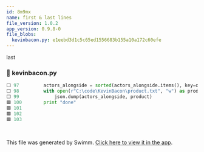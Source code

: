 ```yaml
---
id: 8m9mx
name: first & last lines
file_version: 1.0.2
app_version: 0.9.8-0
file_blobs:
  kevinbacon.py: e1eebd3d1c5c65ed1556683b155a10a172c60efe
---
```


last
<!-- NOTE-swimm-snippet: the lines below link your snippet to Swimm -->
### 📄 kevinbacon.py
```python
⬜ 97         actors_alongside = sorted(actors_alongside.items(), key=operator.itemgetter(1))
⬜ 98         with open(r"C:\code\KevinBacon\product.txt", "w") as product:
⬜ 99             json.dump(actors_alongside, product)
🟩 100        print "done"
🟩 101    
🟩 102    
🟩 103    
```

<br/>

This file was generated by Swimm. [Click here to view it in the app](https://swimm-web-app.web.app/repos/Z2l0aHViJTNBJTNBVG9tSGFua3MlM0ElM0Fqam9vbm4x/docs/8m9mx).